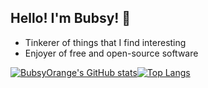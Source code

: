 ## Hello! I'm Bubsy! :wave:

- Tinkerer of things that I find interesting
- Enjoyer of free and open-source software

[![BubsyOrange's GitHub stats](https://github-readme-stats-sigma-five.vercel.app/api?username=BubsyOrange&theme=vue-dark)](https://github.com/BubsyOrange/github-readme-stats)[![Top Langs](https://github-readme-stats-sigma-five.vercel.app/api/top-langs/?username=BubsyOrange&theme=vue-dark&langs_count=8)](https://github.com/BubsyOrange/github-readme-stats)


